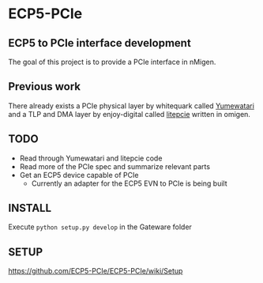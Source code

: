 # ECP5-PCIe
## ECP5 to PCIe interface development
The goal of this project is to provide a PCIe interface in nMigen.
## Previous work
There already exists a PCIe physical layer by whitequark called [Yumewatari](https://github.com/whitequark/Yumewatari) and a TLP and DMA layer by enjoy-digital called [litepcie](https://github.com/enjoy-digital/litepcie/tree/master/litepcie) written in omigen.

## TODO
- Read through Yumewatari and litepcie code
- Read more of the PCIe spec and summarize relevant parts
- Get an ECP5 device capable of PCIe
	- Currently an adapter for the ECP5 EVN to PCIe is being built

## INSTALL
Execute `python setup.py develop` in the Gateware folder

## SETUP
https://github.com/ECP5-PCIe/ECP5-PCIe/wiki/Setup